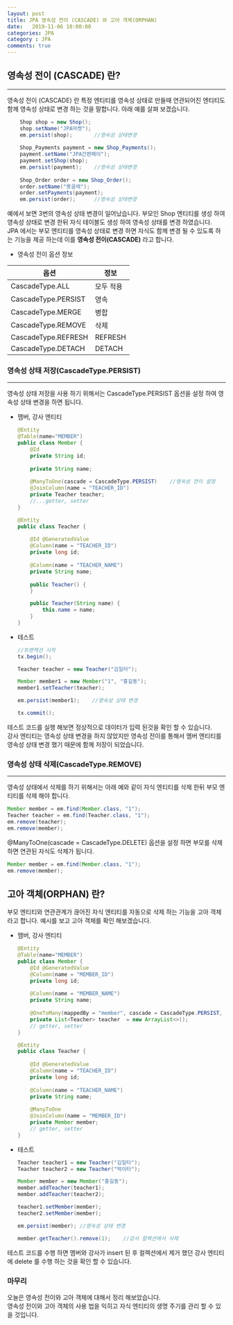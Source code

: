 ```yaml
---
layout: post
title: JPA 영속성 전이 (CASCADE) 와 고아 객체(ORPHAN)
date:   2019-11-06 10:00:00
categories: JPA
category : JPA
comments: true 
---
```


## 영속성 전이 (CASCADE) 란?
----------

영속성 전이 (CASCADE) 란 특정 엔티티를 영속성 상태로 만들때 연관되어진 엔티티도 함께 영속성 상태로 변경 하는 것을 말합니다.
아래 예를 살펴 보겠습니다.

```java
    Shop shop = new Shop();
    shop.setName("JPA마켓");
    em.persist(shop);       //영속성 상태변경
    
    Shop_Payments payment = new Shop_Payments();
    payment.setName("JPA간편페이");
    payment.setShop(shop);
    em.persist(payment);    //영속성 상태변경
    
    Shop_Order order = new Shop_Order();
    order.setName("봉골레");
    order.setPayments(payment);
    em.persist(order);      //영속성 상태변경
```

예에서 보면 3번의 영속성 상태 변경이 일어났습니다. 부모인 Shop 엔티티를 생성 하여 영속성 상태로 변경 한뒤 자식 테이블도 생성 하여 영속성 상태를 변경 하였습니다.  
JPA 에서는 부모 엔티티를 영속성 상태로 변경 하면 자식도 함께 변경 될 수 있도록 하는 기능을 제공 하는데 이를 <B>영속성 전이(CASCADE)</B> 라고 합니다.

- 영속성 전이 옵션 정보

| 옵션 | 정보 |
|---|---|
|CascadeType.ALL|모두 적용|
|CascadeType.PERSIST|영속|
|CascadeType.MERGE|병합|
|CascadeType.REMOVE|삭제|
|CascadeType.REFRESH|REFRESH|
|CascadeType.DETACH|DETACH|

### 영속성 상태 저장(CascadeType.PERSIST)
-------

영속성 상태 저장을 사용 하기 위해서는 CascadeType.PERSIST 옵션을 설정 하여 영속성 상태 변경을 하면 됩니다.

- 맴버, 강사 엔티티

    ```java
    @Entity
    @Table(name="MEMBER")
    public class Member {
        @Id
        private String id;
        
        private String name;
        
        @ManyToOne(cascade = CascadeType.PERSIST)    //영속성 전이 설정
        @JoinColumn(name = "TEACHER_ID")
        private Teacher teacher;
        //...getter, setter
    }
    
    @Entity
    public class Teacher {
        
        @Id @GeneratedValue
        @Column(name = "TEACHER_ID")
        private long id;
        
        @Column(name = "TEACHER_NAME")
        private String name;
        
        public Teacher() {
        }
    
        public Teacher(String name) {
            this.name = name;
        }
    }
    ```

- 테스트

    ```java
    //트랜잭션 시작
    tx.begin(); 
    
    Teacher teacher = new Teacher("김일타");
    
    Member member1 = new Member("1", "홍길동");
    member1.setTeacher(teacher);
    
    em.persist(member1);	//영속성 상태 변경
    
    tx.commit();
    ```

테스트 코드를 실행 해보면 정상적으로 데이터가 입력 된것을 확인 할 수 있습니다.  
강사 엔티티는 영속성 상태 변경을 하지 않았지만 영속성 전이를 통해서 멤버 엔티티를 영속성 상태 변경 했기 때문에 함께 저장이 되었습니다.

### 영속성 상태 삭제(CascadeType.REMOVE)
-------

영속성 상태에서 삭제를 하기 위해서는 아래 예와 같이 자식 엔티티를 삭제 한뒤 부모 엔티티를 삭제 해야 합니다.

```java
Member member = em.find(Member.class, "1");
Teacher teacher = em.find(Teacher.class, "1");
em.remove(teacher);
em.remove(member);
```

@ManyToOne(cascade = CascadeType.DELETE) 옵션을 설정 하면 부모를 삭제 하면 연관된 자식도 삭제가 됩니다.

```java
Member member = em.find(Member.class, "1");
em.remove(member);
```

## 고아 객체(ORPHAN) 란?

부모 엔티티와 연관관계가 끊어진 자식 엔티티를 자동으로 삭제 하는 기능을 고아 객체 라고 합니다.
예시를 보고 고아 객체를 확인 해보겠습니다.

- 맴버, 강사 엔티티

    ```java
    @Entity
    @Table(name="MEMBER")
    public class Member {
    	@Id @GeneratedValue
    	@Column(name = "MEMBER_ID")
    	private long id;
    	
    	@Column(name = "MEMBER_NAME")
    	private String name;
    	
    	@OneToMany(mappedBy = "member", cascade = CascadeType.PERSIST, orphanRemoval = true)    //고아 객체 설정
    	private List<Teacher> teacher  = new ArrayList<>();
        // getter, setter
    }
  
    @Entity
    public class Teacher {
    	
    	@Id @GeneratedValue
    	@Column(name = "TEACHER_ID")
    	private long id;
    	
    	@Column(name = "TEACHER_NAME")
    	private String name;
    	
    	@ManyToOne
    	@JoinColumn(name = "MEMBER_ID")
    	private Member member;
    	// getter, setter
    }
    ```

- 테스트

    ```java
    Teacher teacher1 = new Teacher("김일타");
    Teacher teacher2 = new Teacher("박이타");
    
    Member member = new Member("홍길동");
    member.addTeacher(teacher1);
    member.addTeacher(teacher2);
    
    teacher1.setMember(member);
    teacher2.setMember(member);
    
    em.persist(member);	//영속성 상태 변경
    
    member.getTeacher().remove(1);    //강사 컬렉션에서 삭제
    ```

테스트 코드를 수행 하면 멤버와 강사가 insert 된 후 컬렉션에서 제거 했던 강사 엔티티에 delete 를 수행 하는 것을 확인 할 수 있습니다.

### 마무리

오늘은 영속성 전이와 고아 객체에 대해서 정리 해보았습니다.  
영속성 전이와 고아 객체의 사용 법을 익히고 자식 엔티티의 생명 주기를 관리 할 수 있을 것입니다.


    
